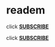 # readem

click **[SUBSCRIBE](https://abp:subscribe?location=https://raw.githubusercontent.com/anon9931/ub/master/filter.txt)**



click **[SUBSCRIBE](https://abp:raw.githubusercontent.com/anon9931/ub/master/filter.txt)**
